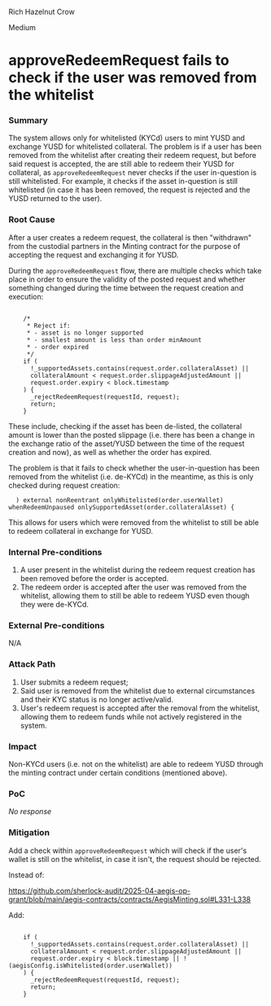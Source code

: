 Rich Hazelnut Crow

Medium

# approveRedeemRequest fails to check if the user was removed from the whitelist

### Summary

The system allows only for whitelisted (KYCd) users to mint YUSD and exchange YUSD for whitelisted collateral. The problem is if a user has been removed from the whitelist after creating their redeem request, but before said request is accepted, the are still able to redeem their YUSD for collateral, as `approveRedeemRequest` never checks if the user in-question is still whitelisted. For example, it checks if the asset in-question is still whitelisted (in case it has been removed, the request is rejected and the YUSD returned to the user).

### Root Cause

After a user creates a redeem request, the collateral is then "withdrawn" from the custodial partners in the Minting contract for the purpose of accepting the request and exchanging it for YUSD. 

During the `approveRedeemRequest` flow, there are multiple checks which take place in order to ensure the validity of the posted request and whether something changed during the time between the request creation and execution:

```solidity

    /*
     * Reject if:
     * - asset is no longer supported
     * - smallest amount is less than order minAmount
     * - order expired
     */
    if (
      !_supportedAssets.contains(request.order.collateralAsset) ||
      collateralAmount < request.order.slippageAdjustedAmount ||
      request.order.expiry < block.timestamp
    ) {
      _rejectRedeemRequest(requestId, request);
      return;
    }

```

These include, checking if the asset has been de-listed, the collateral amount is lower than the posted slippage (i.e. there has been a change in the exchange ratio of the asset/YUSD between the time of the request creation and now), as well as whether the order has expired.

The problem is that it fails to check whether the user-in-question has been removed from the whitelist (i.e. de-KYCd) in the meantime, as this is only checked during request creation:

`  ) external nonReentrant onlyWhitelisted(order.userWallet) whenRedeemUnpaused onlySupportedAsset(order.collateralAsset) {`

This allows for users which were removed from the whitelist to still be able to redeem collateral in exchange for YUSD. 

### Internal Pre-conditions

1. A user present in the whitelist during the redeem request creation has been removed before the order is accepted.
2. The redeem order is accepted after the user was removed from the whitelist, allowing them to still be able to redeem YUSD even though they were de-KYCd.

### External Pre-conditions

N/A

### Attack Path

1. User submits a redeem request;
2. Said user is removed from the whitelist due to external circumstances and their KYC status is no longer active/valid.
3. User's redeem request is accepted after the removal from the whitelist, allowing them to redeem funds while not actively registered in the system.

### Impact

Non-KYCd users (i.e. not on the whitelist) are able to redeem YUSD through the minting contract under certain conditions (mentioned above).

### PoC

_No response_

### Mitigation

Add a check within `approveRedeemRequest` which will check if the user's wallet is still on the whitelist, in case it isn't, the request should be rejected.

Instead of:

https://github.com/sherlock-audit/2025-04-aegis-op-grant/blob/main/aegis-contracts/contracts/AegisMinting.sol#L331-L338

Add:

```solidity

    if (
      !_supportedAssets.contains(request.order.collateralAsset) ||
      collateralAmount < request.order.slippageAdjustedAmount ||
      request.order.expiry < block.timestamp || !(aegisConfig.isWhitelisted(order.userWallet))
    ) {
      _rejectRedeemRequest(requestId, request);
      return;
    }

```